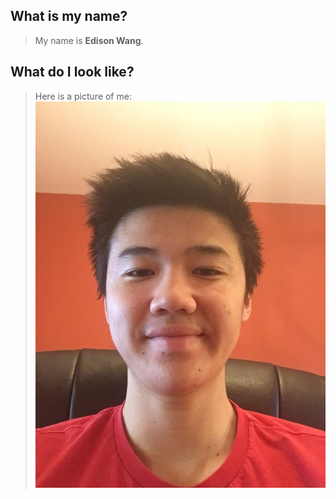 
## What is my name?

> My name is **Edison Wang**.

## What do I look like?

> Here is a picture of me:
![me](images/self-picture.jpg)

